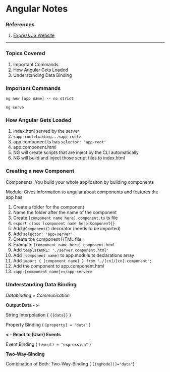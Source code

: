 # Angular Notes

### References

1. [Express JS Website](https://expressjs.com/)

---

### Topics Covered

1. Important Commands
2. How Angular Gets Loaded
3. Understanding Data Binding

### Important Commands

```
ng new [app name] -- no strict
```

```
ng serve
```

### How Angular Gets Loaded

1. index.html served by the server
2. `<app-root>Loading...<app-root>`
3. app.component.ts has `selector: 'app-root'`
4. app.component.html
5. NG will create scripts that are inject by the CLI automatically
6. NG will build and inject those script files to index.html

### Creating a new Component

Components: You build your whole applicaiton by building components

Module: Gives information to angular about components and features the app has

1. Create a folder for the component
2. Name the folder after the name of the component
3. Create `[component name here].component.ts` ts file
4. `export class [component name here]Component{}`
5. Add `@Component()` decorator (needs to be imported)
6. Add `selector: 'app-server'`
7. Create the component HTML file
8. Example: `[component name here].component.html`
9. Add `templateURL: './server.component.html'`
10. Add `[component name]` to app.module.ts declarations array
11. Add `import { [component name] } from './[cn]/[cn].component';`
12. Add the component to app.component.html
13. `<app-[component name]></app-server>`

### Understanding Data Binding

_Databinding = Communication_

**Output Data - >**

String Interpolation { `{{data}}` }

Property Binding ( `[property] = "data"` )

**< - React to (User) Events**

Event Binding ( `(event) = "expression"` )

**Two-Way-Binding**

Combination of Both: Two-Way-Binding ( `[(ngModel)]="data"`)
